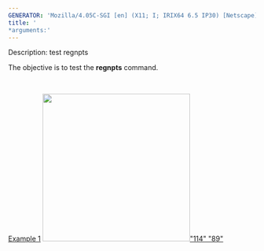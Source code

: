 ```yaml
---
GENERATOR: 'Mozilla/4.05C-SGI [en] (X11; I; IRIX64 6.5 IP30) [Netscape]'
title: '
*arguments:'
---
```


 Description: test regnpts

   The objective is to test the **regnpts** command.

    

   [Example 1](description_regnpts.md)
   [<img height="300" width="300" src="https://lanl.github.io/LaGriT/docs/assets/images/regnpts1_tn.gif">"114"
   "89"](description_regnpts.md)
